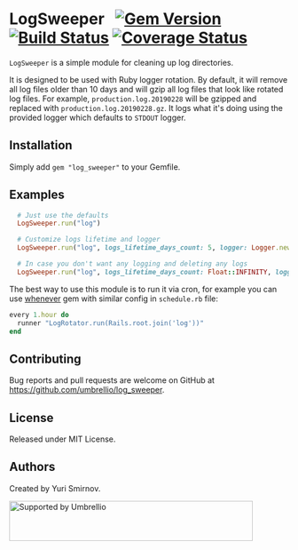 # LogSweeper   [![Gem Version](https://badge.fury.io/rb/log_sweeper.svg)](https://badge.fury.io/rb/log_sweeper) [![Build Status](https://travis-ci.org/umbrellio/log_sweeper.svg?branch=master)](https://travis-ci.org/umbrellio/log_sweeper) [![Coverage Status](https://coveralls.io/repos/github/umbrellio/log_sweeper/badge.svg?branch=master)](https://coveralls.io/github/umbrellio/log_sweeper?branch=master)

`LogSweeper` is a simple module for cleaning up log directories.

It is designed to be used with Ruby logger rotation. By default, it will remove all log files older than 10 days and will gzip all log files that look like rotated log files. For example, `production.log.20190228` will be gzipped and replaced with `production.log.20190228.gz`. It logs what it's doing using the provided logger which defaults to `STDOUT` logger.

## Installation

Simply add `gem "log_sweeper"` to your Gemfile.

## Examples

```ruby
  # Just use the defaults
  LogSweeper.run("log")

  # Customize logs lifetime and logger
  LogSweeper.run("log", logs_lifetime_days_count: 5, logger: Logger.new("/path/to/file.log"))

  # In case you don't want any logging and deleting any logs
  LogSweeper.run("log", logs_lifetime_days_count: Float::INFINITY, logger: Logger.new(nil))
```

The best way to use this module is to run it via cron, for example you can use [whenever](https://github.com/javan/whenever) gem with similar config in `schedule.rb` file:

```ruby
every 1.hour do
  runner "LogRotator.run(Rails.root.join('log'))"
end
```

## Contributing

Bug reports and pull requests are welcome on GitHub at https://github.com/umbrellio/log_sweeper.

## License

Released under MIT License.

## Authors

Created by Yuri Smirnov.

<a href="https://github.com/umbrellio/">
<img style="float: left;" src="https://umbrellio.github.io/Umbrellio/supported_by_umbrellio.svg" alt="Supported by Umbrellio" width="439" height="72">
</a>
